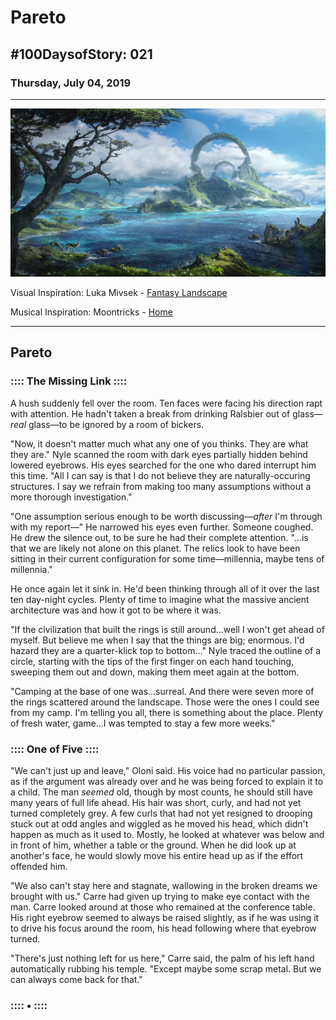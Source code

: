 # Pareto

## #100DaysofStory: 021

### Thursday, July 04, 2019

---

![Pareto Visual Inspiration by Luka Mivsek](pareto.jpg)

Visual Inspiration: Luka Mivsek - [Fantasy Landscape](https://www.artstation.com/artwork/Ka41VW)

Musical Inspiration: Moontricks - [Home](https://open.spotify.com/track/2eII7kQp92E20ijKxRVcDK)

---

## Pareto

### :::: The Missing Link ::::

A hush suddenly fell over the room. Ten faces were facing his direction rapt with attention. He hadn't taken a break from drinking Ralsbier out of glass—_real_ glass—to be ignored by a room of bickers.

"Now, it doesn't matter much what any one of you thinks. They are what they are." Nyle scanned the room with dark eyes partially hidden behind lowered eyebrows. His eyes searched for the one who dared interrupt him this time. "All I can say is that I do not believe they are naturally-occuring structures. I say we refrain from making too many assumptions without a more thorough investigation."

"One assumption serious enough to be worth discussing—_after_ I'm through with my report—" He narrowed his eyes even further. Someone coughed. He drew the silence out, to be sure he had their complete attention. "...is that we are likely not alone on this planet. The relics look to have been sitting in their current configuration for some time—millennia, maybe tens of millennia."

He once again let it sink in. He'd been thinking through all of it over the last ten day-night cycles. Plenty of time to imagine what the massive ancient architecture was and how it got to be where it was.

"If the civilization that built the rings is still around...well I won't get ahead of myself. But believe me when I say that the things are big; enormous. I'd hazard they are a quarter-klick top to bottom..." Nyle traced the outline of a circle, starting with the tips of the first finger on each hand touching, sweeping them out and down, making them meet again at the bottom.

"Camping at the base of one was...surreal. And there were seven more of the rings scattered around the landscape. Those were the ones I could see from my camp. I'm telling you all, there is something about the place. Plenty of fresh water, game...I was tempted to stay a few more weeks."

### :::: One of Five ::::

"We can't just up and leave," Oloni said. His voice had no particular passion, as if the argument was already over and he was being forced to explain it to a child. The man _seemed_ old, though by most counts, he should still have many years of full life ahead. His hair was short, curly, and had not yet turned completely grey. A few curls that had not yet resigned to drooping stuck out at odd angles and wiggled as he moved his head, which didn't happen as much as it used to. Mostly, he looked at whatever was below and in front of him, whether a table or the ground. When he did look up at another's face, he would slowly move his entire head up as if the effort offended him.

"We also can't stay here and stagnate, wallowing in the broken dreams we brought with us." Carre had given up trying to make eye contact with the man. Carre looked around at those who remained at the conference table. His right eyebrow seemed to always be raised slightly, as if he was using it to drive his focus around the room, his head following where that eyebrow turned.

"There's just nothing left for us here," Carre said, the palm of his left hand automatically rubbing his temple. "Except maybe some scrap metal. But we can always come back for that."

### :::: • ::::
